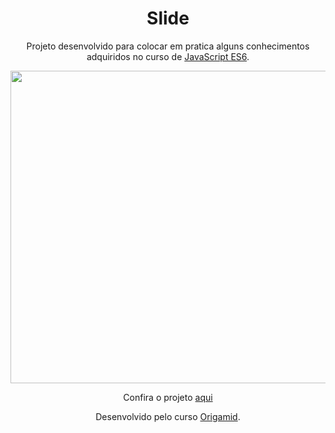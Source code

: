 <h1 align="center">Slide</h1>

<p align="center">Projeto desenvolvido para colocar em pratica alguns conhecimentos adquiridos no curso de <a href="https://www.origamid.com/curso/javascript-completo-es6/"> JavaScript ES6</a>.</p>


<div align="center"> 
<a href="https://viniciuslzs.github.io/slide/" target="_blank"><img src="https://user-images.githubusercontent.com/99357388/181848546-faea7b8d-c5ee-476d-9497-45716e261f0a.png" width="800" height="500px"/></a>
</div>


<p align="center"> Confira o projeto <a href="https://viniciuslzs.github.io/slide/">aqui</a></p>
<p align="center">Desenvolvido pelo curso <a href='https://www.origamid.com/'>Origamid</a>.</p>

